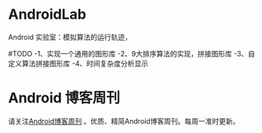 # AndroidLab
Android 实验室：模拟算法的运行轨迹，

#TODO
-1、实现一个通用的图形库
-2、9大排序算法的实现，拼接图形库
-3、自定义算法拼接图形库
-4、时间复杂度分析显示
# Android 博客周刊
请关注[Android博客周刊](http://www.androidblog.cn/) 。优质、精简Android博客周刊。每周一准时更新。
